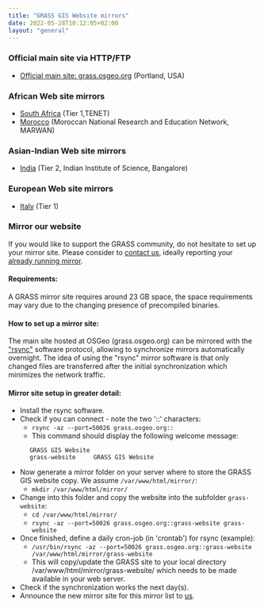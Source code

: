 ```yaml
---
title: "GRASS GIS Website mirrors"
date: 2022-05-28T10:12:05+02:00
layout: "general"
---
```


### Official main site via HTTP/FTP

* [Official main site: grass.osgeo.org](https://grass.osgeo.org/) (Portland, USA)

### African Web site mirrors

* [South Africa](https://grass.mirror.ac.za/) (Tier 1,TENET)
* [Morocco](https://grass.marwan.ma/) (Moroccan National Research and Education Network, MARWAN)

### Asian-Indian Web site mirrors

* [India](http://wgbis.ces.iisc.ernet.in/grass/) (Tier 2, Indian Institute of Science, Bangalore)
<!-- * [Japan](http://wgrass.media.osaka-cu.ac.jp/grassh/) (Tier 2, Osaka City University) -->
<!-- * [South Korea](http://pinus.gntech.ac.kr/grass/) (Tier 2, Gyung-Nam National University of Science &amp; Technology) -->

### European Web site mirrors

* [Italy](http://grass.mirror.download.it) (Tier 1)
<!-- * [Czech Republic](http://grass.fsv.cvut.cz) (Tier 2, Czech Technical University in Prague, Department of Geomatics) -->

### Mirror our website
If you would like to support the GRASS community, do not hesitate to set up your mirror site.
Please consider to [contact us](mailto:grass-web(at)lists.osgeo.org), ideally reporting your [already running mirror](/about/mirrors/).

#### Requirements:
A GRASS mirror site requires around 23 GB space, the space requirements may vary due to the changing presence of precompiled binaries.

#### How to set up a mirror site:

The main site hosted at OSGeo (grass.osgeo.org) can be mirrored with the ["rsync"](http://rsync.samba.org/) software protocol, allowing to synchronize mirrors automatically overnight. The idea of using the "rsync" mirror software is that only changed files are transferred after the initial synchronization which minimizes the network traffic.

#### Mirror site setup in greater detail:

* Install the rsync software.
* Check if you can connect - note the two '::' characters:
  * `rsync -az --port=50026 grass.osgeo.org::`
  *  This command should display the following welcome message:
```
      GRASS GIS Website
      grass-website  	GRASS GIS Website
```
* Now generate a mirror folder on your server where to store the GRASS GIS website copy. We assume `/var/www/html/mirror/`:
  * `mkdir /var/www/html/mirror/`
* Change into this folder and copy the website into the subfolder `grass-website`:
  * `cd /var/www/html/mirror/`
  * `rsync -az --port=50026 grass.osgeo.org::grass-website grass-website`
* Once finished, define a daily cron-job (in 'crontab') for rsync (example):
  * `/usr/bin/rsync -az --port=50026 grass.osgeo.org::grass-website /var/www/html/mirror/grass-website`
  * This will copy/update the GRASS site to your local directory /var/www/html/mirror/grass-website/ which needs to be made available in your web server.
* Check if the synchronization works the next day(s).
* Announce the new mirror site for this mirror list to [us](mailto:grass-web(at)lists.osgeo.org).
